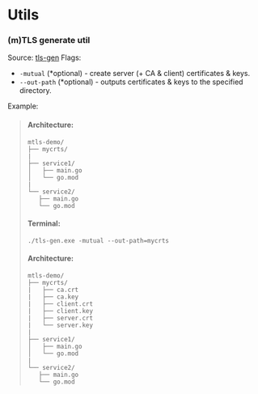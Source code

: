 # Utils

### (m)TLS generate util

Source: [tls-gen](/tls-gen.exe)
Flags:
- `-mutual` (*optional) - create server (+ CA & client) certificates & keys.
- `--out-path` (*optional) - outputs certificates & keys to the specified directory.

Example:
> #### Architecture:
> ```
> mtls-demo/
> ├── mycrts/
> |
> ├── service1/
> │   ├── main.go
> │   └── go.mod
> |
> └── service2/
>    ├── main.go
>    └── go.mod
> ```
>
> #### Terminal:
> `./tls-gen.exe -mutual --out-path=mycrts`
> 
> #### Architecture:
> ```
> mtls-demo/
> ├── mycrts/
> |   ├── ca.crt
> |   ├── ca.key
> |   ├── client.crt
> |   ├── client.key
> |   ├── server.crt
> |   └── server.key
> |   
> ├── service1/
> │   ├── main.go
> │   └── go.mod
> |
> └── service2/
>    ├── main.go
>    └── go.mod
> ```
